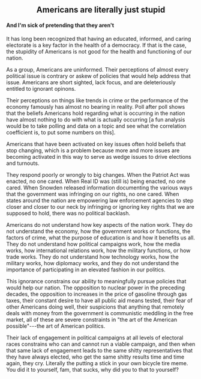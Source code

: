 <h2 align="center">Americans are literally just stupid</h2>  

#### And I'm sick of pretending that they aren't

It has long been recognized that having an educated, informed, and caring electorate is a key factor in the health of a democracy. If that is the
case, the stupidity of Americans is not good for the health and functioning of our nation. 

As a group, Americans are uninformed. Their perceptions of almost every political issue is contrary or askew of policies that would help address that
issue. Americans are short sighted, lack focus, and are deleteriously entitled to ignorant opinons.

Their perceptions on things like trends in crime or the performance of the economy famously has almost no bearing in reality. Poll after poll shows
that the beliefs Americans hold regarding what is occurring in the nation have almost nothing to do with what is actually occurring [a fun analysis
would be to take polling and data on a topic and see what the correlation coefficient is, to put some numbers on this].

Americans that have been activated on key issues often hold beliefs that stop changing, which is a problem because more and more issues are becoming
activated in this way to serve as wedge issues to drive elections and turnouts.

They respond poorly or wrongly to big changes. When the Patriot Act was enacted, no one cared. When Real ID was (still is) being enacted, no one
cared. When Snowden released information documenting the various ways that the government was infringing on our rights, no one cared. When states
around the nation are empowering law enforcement agencies to step closer and closer to our neck by infringing or ignoring key rights that we are
supposed to hold, there was no political backlash.

Americans do not understand how key aspects of the nation work. They do not understand the economy, how the government works or functions, the factors
of crime, what the purpose of education is and how it benefits us all. They do not understand how political campaigns work, how the media works, how
international relations work, how the military functions, or how trade works. They do not understand how technology works, how the military works, how
diplomacy works, and they do not understand the importance of participating in an elevated fashion in our politics.

This ignorance constrains our ability to meaningfully pursue policies that would help our nation. The opposition to nuclear power in the preceding
decades, the opposition to increases in the price of gasoline through gas taxes, their constant desire to have all public aid means tested, their fear
of other Americans doing well, their suspicions that anything that remotely deals with money from the government is communistic meddling in the free
market, all of these are severe constraints in "the art of the American possible"---the art of American politics.

Their lack of engagement in political campaigns at all levels of electoral races constrains who can and cannot run a viable campaign, and then when
that same lack of engagement leads to the same shitty representatives that they have always elected, who get the same shitty results time and time
again, they cry. Literally the putting a stick in your own bicycle tire meme. You did it to yourself, fam, that sucks, why did you to that to
yourself?



















